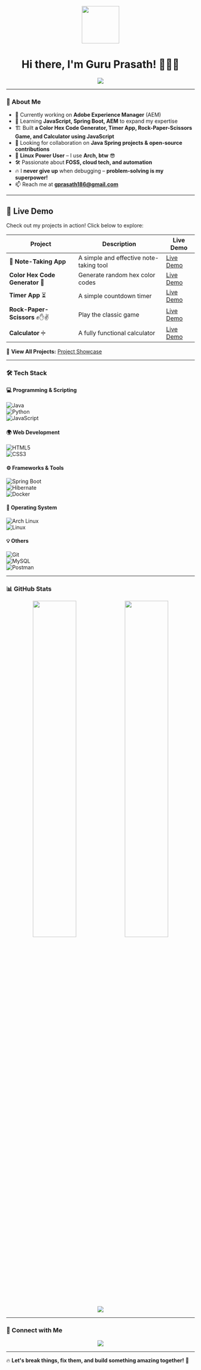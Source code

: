 <!-- Banner -->
<p align="center">
  <img src="https://media.giphy.com/media/hvRJCLFzcasrR4ia7z/giphy.gif" width="100">
</p>

<h1 align="center">Hi there, I'm Guru Prasath! 👨‍💻🚀</h1>

<p align="center">
  <img src="https://readme-typing-svg.demolab.com?font=Fira+Code&size=22&pause=1000&color=00E6FE&center=true&vCenter=true&width=440&lines=Java+Backend+Developer;Linux+Enthusiast;FOSS+Advocate;Problem+Solver;Open+Source+Lover+❤️" />
</p>

---

### 🚀 About Me  

- 🔭 Currently working on **Adobe Experience Manager** (AEM)  
- 🌱 Learning **JavaScript, Spring Boot, AEM** to expand my expertise  
- 🏗️ Built **a Color Hex Code Generator, Timer App, Rock-Paper-Scissors Game, and Calculator using JavaScript**  
- 🤝 Looking for collaboration on **Java Spring projects & open-source contributions**  
- 🐧 **Linux Power User** – I use **Arch, btw** 😎  
- 🛠️ Passionate about **FOSS, cloud tech, and automation**  
- 🔥 I **never give up** when debugging – **problem-solving is my superpower!**  
- 📫 Reach me at **gprasath186@gmail.com**  

---

## 🚀 Live Demo  

Check out my projects in action! Click below to explore:  

| Project | Description | Live Demo |
|---------|------------|-----------|
| **📝 Note-Taking App** | A simple and effective note-taking tool | [Live Demo](https://guruprasath-og.github.io/javascript/sticknotesapp/) |
| **Color Hex Code Generator** 🎨 | Generate random hex color codes | [Live Demo](https://guruprasath-og.github.io/JavaScriptMiniProject/colorflipperapp/) |
| **Timer App** ⏳ | A simple countdown timer | [Live Demo](https://guruprasath-og.github.io/JavaScriptMiniProject/stopwatchapp/) |
| **Rock-Paper-Scissors** ✊✋✌ | Play the classic game | [Live Demo](https://guruprasath-og.github.io/JavaScriptMiniProject/RockPaperScissorGame/) |
| **Calculator** ➗ | A fully functional calculator | [Live Demo](https://guruprasath-og.github.io/JavaScriptMiniProject/calculatorapp/) |

🔗 **View All Projects:** [Project Showcase](https://guruprasath-og.github.io/JavaScriptMiniProject)  

---
### 🛠️ Tech Stack  

#### 💻 Programming & Scripting  
![Java](https://img.shields.io/badge/Java-%23ED8B00.svg?style=for-the-badge&logo=openjdk&logoColor=white)  
![Python](https://img.shields.io/badge/Python-3670A0?style=for-the-badge&logo=python&logoColor=yellow)  
![JavaScript](https://img.shields.io/badge/JavaScript-%23F7DF1E.svg?style=for-the-badge&logo=javascript&logoColor=black)  

#### 🌍 Web Development  
![HTML5](https://img.shields.io/badge/HTML5-%23E34F26.svg?style=for-the-badge&logo=html5&logoColor=white)  
![CSS3](https://img.shields.io/badge/CSS3-%231572B6.svg?style=for-the-badge&logo=css3&logoColor=white)  

#### ⚙️ Frameworks & Tools  
![Spring Boot](https://img.shields.io/badge/Spring%20Boot-%236DB33F.svg?style=for-the-badge&logo=springboot&logoColor=white)  
![Hibernate](https://img.shields.io/badge/Hibernate-%234CA143.svg?style=for-the-badge&logo=hibernate&logoColor=white)  
![Docker](https://img.shields.io/badge/Docker-%230db7ed.svg?style=for-the-badge&logo=docker&logoColor=white)  

#### 🐧 Operating System  
![Arch Linux](https://img.shields.io/badge/Arch%20Linux-1793D1?style=for-the-badge&logo=arch-linux&logoColor=white)  
![Linux](https://img.shields.io/badge/Linux-FCC624?style=for-the-badge&logo=linux&logoColor=black)  

#### 💡 Others  
![Git](https://img.shields.io/badge/Git-%23F05032.svg?style=for-the-badge&logo=git&logoColor=white)  
![MySQL](https://img.shields.io/badge/MySQL-%2300f.svg?style=for-the-badge&logo=mysql&logoColor=white)  
![Postman](https://img.shields.io/badge/Postman-FF6C37?style=for-the-badge&logo=postman&logoColor=white)  

---

### 📊 GitHub Stats  

<p align="center">
  <img width="48%" src="https://github-readme-stats.vercel.app/api?username=guruprasath-og&show_icons=true&theme=radical" />
  <img width="48%" src="https://github-readme-streak-stats.herokuapp.com/?user=guruprasath-og&theme=radical" />
</p>

<p align="center">
  <img src="https://github-readme-stats.vercel.app/api/top-langs/?username=guruprasath-og&layout=compact&theme=radical" />
</p>

---

### 🤝 Connect with Me  

<p align="center">
  <a href="https://linkedin.com/in/guruprasaths">
    <img src="https://img.shields.io/badge/LinkedIn-%230077B5.svg?style=for-the-badge&logo=linkedin&logoColor=white" />
  </a>
</p>

---



🔥 **Let's break things, fix them, and build something amazing together!** 🚀  
